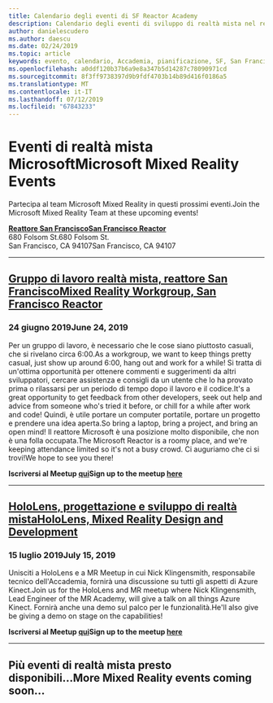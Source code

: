 ```yaml
---
title: Calendario degli eventi di SF Reactor Academy
description: Calendario degli eventi di sviluppo di realtà mista nel reattore a San Francisco.
author: danielescudero
ms.author: daescu
ms.date: 02/24/2019
ms.topic: article
keywords: evento, calendario, Accademia, pianificazione, SF, San Francisco, Reactor
ms.openlocfilehash: a0ddf120b37b6a9e8a347b5d14287c78090971cd
ms.sourcegitcommit: 8f3ff9738397d9b9fdf4703b14b89d416f0186a5
ms.translationtype: MT
ms.contentlocale: it-IT
ms.lasthandoff: 07/12/2019
ms.locfileid: "67843233"
---
```

# <a name="microsoft-mixed-reality-events"></a><span data-ttu-id="e4529-104">Eventi di realtà mista Microsoft</span><span class="sxs-lookup"><span data-stu-id="e4529-104">Microsoft Mixed Reality Events</span></span>

<span data-ttu-id="e4529-105">Partecipa al team Microsoft Mixed Reality in questi prossimi eventi.</span><span class="sxs-lookup"><span data-stu-id="e4529-105">Join the Microsoft Mixed Reality Team at these upcoming events!</span></span>

<span data-ttu-id="e4529-106">**[Reattore San Francisco](https://developer.microsoft.com/reactor/#ReactorSF)**</span><span class="sxs-lookup"><span data-stu-id="e4529-106">**[San Francisco Reactor](https://developer.microsoft.com/reactor/#ReactorSF)**</span></span><br>
<span data-ttu-id="e4529-107">680 Folsom St.</span><span class="sxs-lookup"><span data-stu-id="e4529-107">680 Folsom St.</span></span><br>
<span data-ttu-id="e4529-108">San Francisco, CA 94107</span><span class="sxs-lookup"><span data-stu-id="e4529-108">San Francisco, CA 94107</span></span>


---
## <a name="mixed-reality-workgroup-san-francisco-reactorhttpsemea01safelinksprotectionoutlookcomurlhttps3a2f2fwwwmeetupcom2fhololens-mr2fdata027c017cdaescu40microsoftcom7ca8ddee063b7949a9992308d6903e62b07c72f988bf86f141af91ab2d7cd011db477c17c07c636854994961124360sdataymnaaiwvxij700mo9gj2boz4w82bgkdjdhijhytfczcfu3dreserved0"></a><span data-ttu-id="e4529-109">**[Gruppo di lavoro realtà mista, reattore San Francisco](https://emea01.safelinks.protection.outlook.com/?url=https%3A%2F%2Fwww.meetup.com%2Fhololens-mr%2F&data=02%7C01%7Cdaescu%40microsoft.com%7Ca8ddee063b7949a9992308d6903e62b0%7C72f988bf86f141af91ab2d7cd011db47%7C1%7C0%7C636854994961124360&sdata=YmnAAiWVxIJ700mO9gj%2BOz4W8%2BgKDjDhiJhYtfCzCFU%3D&reserved=0)**</span><span class="sxs-lookup"><span data-stu-id="e4529-109">**[Mixed Reality Workgroup, San Francisco Reactor](https://emea01.safelinks.protection.outlook.com/?url=https%3A%2F%2Fwww.meetup.com%2Fhololens-mr%2F&data=02%7C01%7Cdaescu%40microsoft.com%7Ca8ddee063b7949a9992308d6903e62b0%7C72f988bf86f141af91ab2d7cd011db47%7C1%7C0%7C636854994961124360&sdata=YmnAAiWVxIJ700mO9gj%2BOz4W8%2BgKDjDhiJhYtfCzCFU%3D&reserved=0)**</span></span>
### <a name="june-24-2019"></a><span data-ttu-id="e4529-110">24 giugno 2019</span><span class="sxs-lookup"><span data-stu-id="e4529-110">June 24, 2019</span></span>
<span data-ttu-id="e4529-111">Per un gruppo di lavoro, è necessario che le cose siano piuttosto casuali, che si rivelano circa 6:00.</span><span class="sxs-lookup"><span data-stu-id="e4529-111">As a workgroup, we want to keep things pretty casual, just show up around 6:00, hang out and work for a while!</span></span> <span data-ttu-id="e4529-112">Si tratta di un'ottima opportunità per ottenere commenti e suggerimenti da altri sviluppatori, cercare assistenza e consigli da un utente che lo ha provato prima o rilassarsi per un periodo di tempo dopo il lavoro e il codice.</span><span class="sxs-lookup"><span data-stu-id="e4529-112">It's a great opportunity to get feedback from other developers, seek out help and advice from someone who's tried it before, or chill for a while after work and code!</span></span> <span data-ttu-id="e4529-113">Quindi, è utile portare un computer portatile, portare un progetto e prendere una idea aperta.</span><span class="sxs-lookup"><span data-stu-id="e4529-113">So bring a laptop, bring a project, and bring an open mind!</span></span> <span data-ttu-id="e4529-114">Il reattore Microsoft è una posizione molto disponibile, che non è una folla occupata.</span><span class="sxs-lookup"><span data-stu-id="e4529-114">The Microsoft Reactor is a roomy place, and we're keeping attendance limited so it's not a busy crowd.</span></span> <span data-ttu-id="e4529-115">Ci auguriamo che ci si trovi!</span><span class="sxs-lookup"><span data-stu-id="e4529-115">We hope to see you there!</span></span>

<span data-ttu-id="e4529-116">**Iscriversi al Meetup [qui](https://emea01.safelinks.protection.outlook.com/?url=https%3A%2F%2Fwww.meetup.com%2Fhololens-mr%2F&data=02%7C01%7Cdaescu%40microsoft.com%7Ca8ddee063b7949a9992308d6903e62b0%7C72f988bf86f141af91ab2d7cd011db47%7C1%7C0%7C636854994961124360&sdata=YmnAAiWVxIJ700mO9gj%2BOz4W8%2BgKDjDhiJhYtfCzCFU%3D&reserved=0)**</span><span class="sxs-lookup"><span data-stu-id="e4529-116">**Sign up to the meetup [here](https://emea01.safelinks.protection.outlook.com/?url=https%3A%2F%2Fwww.meetup.com%2Fhololens-mr%2F&data=02%7C01%7Cdaescu%40microsoft.com%7Ca8ddee063b7949a9992308d6903e62b0%7C72f988bf86f141af91ab2d7cd011db47%7C1%7C0%7C636854994961124360&sdata=YmnAAiWVxIJ700mO9gj%2BOz4W8%2BgKDjDhiJhYtfCzCFU%3D&reserved=0)**</span></span>

---
## <a name="hololens-mixed-reality-design-and-developmenthttpswwwmeetupcomhololens-mrevents262616626"></a><span data-ttu-id="e4529-117">**[HoloLens, progettazione e sviluppo di realtà mista](https://www.meetup.com/hololens-mr/events/262616626/)**</span><span class="sxs-lookup"><span data-stu-id="e4529-117">**[HoloLens, Mixed Reality Design and Development](https://www.meetup.com/hololens-mr/events/262616626/)**</span></span>
### <a name="july-15-2019"></a><span data-ttu-id="e4529-118">15 luglio 2019</span><span class="sxs-lookup"><span data-stu-id="e4529-118">July 15, 2019</span></span>
<span data-ttu-id="e4529-119">Unisciti a HoloLens e a MR Meetup in cui Nick Klingensmith, responsabile tecnico dell'Accademia, fornirà una discussione su tutti gli aspetti di Azure Kinect.</span><span class="sxs-lookup"><span data-stu-id="e4529-119">Join us for the HoloLens and MR meetup where Nick Klingensmith, Lead Engineer of the MR Academy, will give a talk on all things Azure Kinect.</span></span> <span data-ttu-id="e4529-120">Fornirà anche una demo sul palco per le funzionalità.</span><span class="sxs-lookup"><span data-stu-id="e4529-120">He'll also give be giving a demo on stage on the capabilities!</span></span>

<span data-ttu-id="e4529-121">**Iscriversi al Meetup [qui](https://www.meetup.com/hololens-mr/events/262616626/)**</span><span class="sxs-lookup"><span data-stu-id="e4529-121">**Sign up to the meetup [here](https://www.meetup.com/hololens-mr/events/262616626/)**</span></span>

---
## <a name="more-mixed-reality-events-coming-soon"></a><span data-ttu-id="e4529-122">Più eventi di realtà mista presto disponibili...</span><span class="sxs-lookup"><span data-stu-id="e4529-122">More Mixed Reality events coming soon...</span></span>
